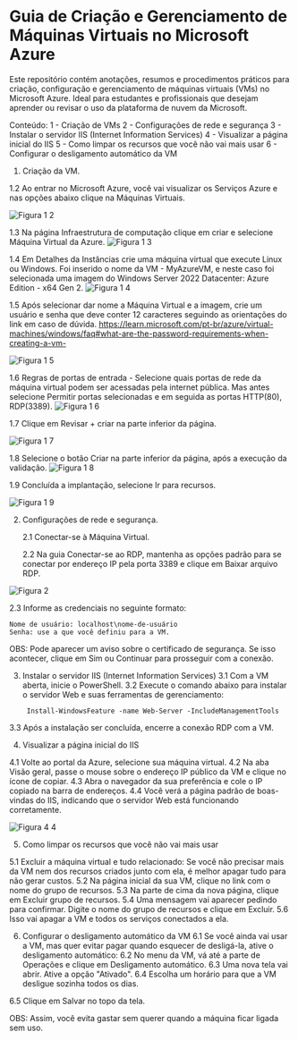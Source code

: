 

# Guia de Criação e Gerenciamento de Máquinas Virtuais no Microsoft Azure

Este repositório contém anotações, resumos e procedimentos práticos para criação, configuração e gerenciamento de máquinas virtuais (VMs) no Microsoft Azure. Ideal para estudantes e profissionais que desejam aprender ou revisar o uso da plataforma de nuvem da Microsoft.

 Conteúdo:
1 - Criação de VMs
2 - Configurações de rede e segurança
3 -  Instalar o servidor IIS (Internet Information Services)
4 -  Visualizar a página inicial do IIS
5 - Como limpar os recursos que você não vai mais usar
6 - Configurar o desligamento automático da VM

1. Criação da VM.

  1.2  Ao entrar no Microsoft Azure, você vai visualizar os Serviços Azure e nas opções abaixo clique na Máquinas Virtuais.
  
![Figura 1 2](https://github.com/user-attachments/assets/5bcb4aed-2cda-4901-846e-d1d2846b1f71)


  1.3 Na página Infraestrutura de computação clique em criar e selecione Máquina Virtual da Azure.
  ![Figura 1 3](https://github.com/user-attachments/assets/4dcc569a-4062-4e35-a75d-663e7dcf39fb)


  1.4 Em Detalhes da Instâncias crie uma máquina virtual que execute Linux ou Windows. Foi inserido o nome da VM - MyAzureVM, e neste caso foi selecionada uma imagem do Windows Server 2022 Datacenter: Azure Edition - x64 Gen 2.
![Figura 1 4](https://github.com/user-attachments/assets/a25a10be-f833-406a-a348-542135bb471c)


  1.5 Após selecionar dar nome a Máquina Virtual e a imagem, crie um usuário e senha que deve conter 12 caracteres seguindo as orientações do link em caso de dúvida. https://learn.microsoft.com/pt-br/azure/virtual-machines/windows/faq#what-are-the-password-requirements-when-creating-a-vm-
  
![Figura 1 5](https://github.com/user-attachments/assets/b57bb806-6df3-467b-83eb-1ac02865d866)


  1.6  Regras de portas de entrada - Selecione quais portas de rede da máquina virtual podem ser acessadas pela internet pública. Mas antes selecione Permitir portas selecionadas e em seguida as portas HTTP(80), RDP(3389).
![Figura 1 6](https://github.com/user-attachments/assets/4d0cc35e-58bc-4263-87fe-2a0745632a7c)


  1.7 Clique em Revisar + criar na parte inferior da página.
  
  ![Figura 1 7](https://github.com/user-attachments/assets/2c639bed-09ee-4703-89eb-1bf9cd03af45)
  

  1.8 Selecione o botão Criar na parte inferior da página, após a execução da validação.
  ![Figura 1 8](https://github.com/user-attachments/assets/d5007aac-80d1-4579-85cf-1e72da29fc2e)


  1.9 Concluída a implantação, selecione Ir para recursos.
  
  ![Figura 1 9](https://github.com/user-attachments/assets/3af71e7c-86e2-450d-9fe1-344379f33295)


2. Configurações de rede e segurança.

	2.1 Conectar-se à Máquina Virtual.
	
	2.2 Na guia Conectar-se ao RDP, mantenha as opções padrão para se conectar por endereço IP pela porta 3389 e clique em Baixar arquivo RDP.
   
  ![Figura 2](https://github.com/user-attachments/assets/aa1c7410-d7a5-42f9-b414-4c0fb30e2e74)


  2.3 Informe as credenciais no seguinte formato:
  
    Nome de usuário: localhost\nome-de-usuário
    Senha: use a que você definiu para a VM.
OBS: Pode aparecer um aviso sobre o certificado de segurança. Se isso acontecer, clique em Sim ou Continuar para prosseguir com a conexão.


3. Instalar o servidor IIS (Internet Information Services)
  3.1 Com a VM aberta, inicie o PowerShell.
  3.2 Execute o comando abaixo para instalar o servidor Web e suas ferramentas de gerenciamento:

	    Install-WindowsFeature -name Web-Server -IncludeManagementTools
3.3 Após a instalação ser concluída, encerre a conexão RDP com a VM.


4. Visualizar a página inicial do IIS
   
  4.1 Volte ao portal da Azure, selecione sua máquina virtual.
  4.2 Na aba Visão geral, passe o mouse sobre o endereço IP público da VM e clique no ícone de copiar.
  4.3 Abra o navegador da sua preferência e cole o IP copiado na barra de endereços.
  4.4 Você verá a página padrão de boas-vindas do IIS, indicando que o servidor Web está funcionando corretamente.
  
  ![Figura 4 4](https://github.com/user-attachments/assets/7fa18439-8046-47e4-a570-53bc6f679278)


5. Como limpar os recursos que você não vai mais usar

  5.1 Excluir a máquina virtual e tudo relacionado: Se você não precisar mais da VM nem dos recursos criados junto com ela, é melhor apagar tudo para não gerar custos.
  5.2 Na página inicial da sua VM, clique no link com o nome do grupo de recursos.
  5.3 Na parte de cima da nova página, clique em Excluir grupo de recursos.
  5.4 Uma mensagem vai aparecer pedindo para confirmar. Digite o nome do grupo de recursos e clique em Excluir.
  5.6 Isso vai apagar a VM e todos os serviços conectados a ela.


6. Configurar o desligamento automático da VM
  6.1 Se você ainda vai usar a VM, mas quer evitar pagar quando esquecer de desligá-la, ative o desligamento automático:
  6.2 No menu da VM, vá até a parte de Operações e clique em Desligamento automático.
  6.3 Uma nova tela vai abrir. Ative a opção "Ativado".
  6.4 Escolha um horário para que a VM desligue sozinha todos os dias.

6.5 Clique em Salvar no topo da tela.


OBS: Assim, você evita gastar sem querer quando a máquina ficar ligada sem uso.

